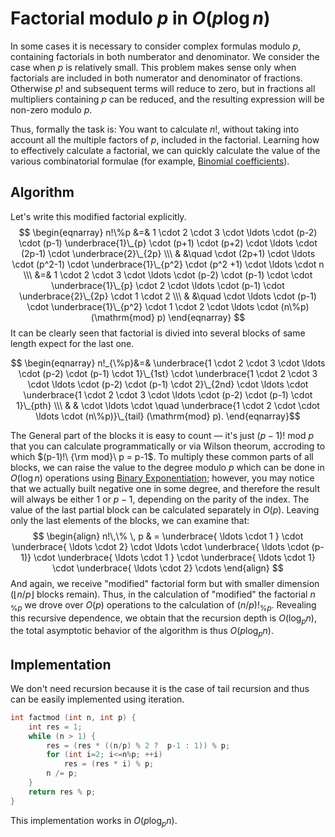 <!--?title Factorial modulo P -->
# Factorial modulo $p$ in $O(p \log n)$
In some cases it is necessary to consider complex formulas modulo $p$, containing factorials in both numberator and denominator. We consider the case when $p$ is relatively small. This problem makes sense only when factorials are included in both numerator and denominator of fractions. Otherwise $p!$ and subsequent terms will reduce to zero, but in fractions all multipliers containing $p$ can be reduced, and the resulting expression will be non-zero modulo $p$.

Thus, formally the task is: You want to calculate $n!%p$, without taking into account all the multiple factors of $p$, included in the factorial. Learning how to effectively calculate a factorial, we can quickly calculate the value of the various combinatorial formulae (for example, [Binomial coefficients](https://cp-algorithms.com/combinatorics/binomial-coefficients.html)).

## Algorithm
Let's write this modified factorial explicitly.
$$
\begin{eqnarray}
n!\%p &=& 1 \cdot 2 \cdot 3 \cdot \ldots \cdot (p-2) \cdot (p-1) \underbrace{1}\_{p} \cdot (p+1) \cdot (p+2) \cdot \ldots \cdot (2p-1) \cdot \underbrace{2}\_{2p} \\\
 & &\quad \cdot (2p+1) \cdot \ldots \cdot (p^2-1) \cdot \underbrace{1}\_{p^2} \cdot (p^2 +1) \cdot \ldots \cdot n \\\
&=& 1 \cdot 2 \cdot 3 \cdot \ldots \cdot (p-2) \cdot (p-1) \cdot \cdot \underbrace{1}\_{p} \cdot 2 \cdot \ldots \cdot (p-1) \cdot \underbrace{2}\_{2p} \cdot 1 \cdot 2 \\\
& &\quad \cdot \ldots \cdot (p-1) \cdot \underbrace{1}\_{p^2} \cdot 1 \cdot 2 \cdot \ldots \cdot (n\%p) (\mathrm{mod} p)
\end{eqnarray}
$$
It can be clearly seen that factorial is divied into several blocks of same length expect for the last one.

$$
\begin{eqnarray}
n!_{\%p}&=& \underbrace{1 \cdot 2 \cdot 3 \cdot \ldots \cdot (p-2) \cdot (p-1) \cdot 1}\_{1st} \cdot \underbrace{1 \cdot 2 \cdot 3 \cdot \ldots \cdot (p-2) \cdot (p-1) \cdot 2}\_{2nd}  \cdot \ldots \cdot \underbrace{1 \cdot 2 \cdot 3 \cdot \ldots \cdot (p-2) \cdot (p-1) \cdot 1}\_{pth} \\\
& & \cdot \ldots \cdot \quad \underbrace{1 \cdot 2 \cdot \cdot \ldots \cdot (n\%p)}\_{tail} (\mathrm{mod} p).
\end{eqnarray}$$

The General part of the blocks it is easy to count — it's just $(p-1)!\ \mathrm{mod}\ p$ that you can calculate programmatically or via Wilson theorum, accroding to which $(p-1)!\ {\rm mod}\ p = p-1$. To multiply these common parts of all blocks, we can raise the value to the degree modulo $p$ which can be done in $O(\log n)$ operations using [Binary Exponentiation](https://cp-algorithms.com/algebra/binary-exp.html); however, you may notice that we actually built negative one in some degree, and therefore the result will always be either $1$ or $p-1$, depending on the parity of the index. The value of the last partial block can be calculated separately in $O(p)$. Leaving only the last elements of the blocks, we can examine that:
$$ \begin{align}
n!\,\% \, p & = \underbrace{ \ldots \cdot 1 } \cdot \underbrace{ \ldots \cdot 2} \cdot \ldots \cdot \underbrace{ \ldots \cdot (p-1)} \cdot \underbrace{ \ldots \cdot 1 } \cdot \underbrace{ \ldots \cdot 1} \cdot \underbrace{ \ldots \cdot 2} \cdots
\end{align}
$$
And again, we receive "modified" factorial form but with smaller dimension ($\lfloor n / p \rfloor$ blocks remain). Thus, in the calculation of "modified" the factorial $n\!_{\%p}$ we drove over $O(p)$ operations to the calculation of $(n/p)!_{\%p}$. Revealing this recursive dependence, we obtain that the recursion depth is $O(\log_p n)$, the total asymptotic behavior of the algorithm is thus $O(p \log_p n)$.

## Implementation
We don't need recursion because it is the case of tail recursion and thus can be easily implemented using iteration.
```cpp
int factmod (int n, int p) {
	int res = 1;
	while (n > 1) {
		res = (res * ((n/p) % 2 ?  p-1 : 1)) % p;
		for (int i=2; i<=n%p; ++i)
			res = (res * i) % p;
		n /= p;
	}
	return res % p;
}
```

This implementation works in $O(p \log_p n)$.
